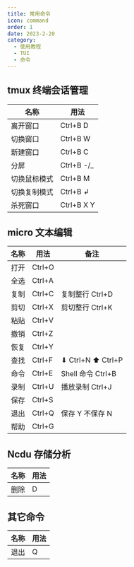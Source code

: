 ```yaml
---
title: 常用命令
icon: command
order: 1
date: 2023-2-20
category:
  - 使用教程
  - TUI
  - 命令
---
```


## tmux 终端会话管理

| 名称         | 用法        |
| ------------ | ----------- |
| 离开窗口     | Ctrl+B D    |
| 切换窗口     | Ctrl+B W    |
| 新建窗口     | Ctrl+B C    |
| 分屏         | Ctrl+B -/\_ |
| 切换鼠标模式 | Ctrl+B M    |
| 切换复制模式 | Ctrl+B ↲    |
| 杀死窗口     | Ctrl+B X Y  |

## micro 文本编辑

| 名称 | 用法   | 备注              |
| ---- | ------ | ----------------- |
| 打开 | Ctrl+O |
| 全选 | Ctrl+A |
| 复制 | Ctrl+C | 复制整行 Ctrl+D   |
| 剪切 | Ctrl+X | 剪切整行 Ctrl+K   |
| 粘贴 | Ctrl+V |
| 撤销 | Ctrl+Z |
| 恢复 | Ctrl+Y |
| 查找 | Ctrl+F | ⬇ Ctrl+N ⬆ Ctrl+P |
| 命令 | Ctrl+E | Shell 命令 Ctrl+B |
| 录制 | Ctrl+U | 播放录制 Ctrl+J   |
| 保存 | Ctrl+S |
| 退出 | Ctrl+Q | 保存 Y 不保存 N   |
| 帮助 | Ctrl+G |

## Ncdu 存储分析

| 名称 | 用法 |
| ---- | ---- |
| 删除 | D    |

## 其它命令

| 名称 | 用法 |
| ---- | ---- |
| 退出 | Q    |